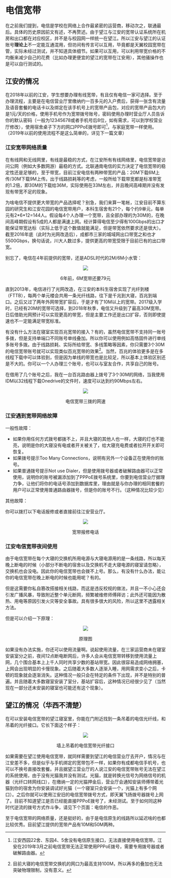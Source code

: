 # 电信宽带

在之前我们提到，电信是学校在网络上合作最紧密的运营商，移动次之，联通最后。具体的历史原因前文有述，不再赘述。由于望江与江安的宽带认证系统所在机房和出口都在对应校区，并不是与校园网一样统一在望江。所以江安与望江的认证账号**理论上**不一定能互通混用，但坊间有传言可以互用，毕竟都是天翼校园宽带在管，实际未经过测试，并不知道具体细节。如果可以互用，可以利用带宽价格的不均衡来减少自己的花费（比如办理更便宜的望江的宽带在江安用），其他骚操作也是可以自行测试的。

## 江安的情况

在2018年以前的江安，学生想要办理有线宽带，有且仅有电信一家可选择。至于办理流程，主要是在电信营业厅里缴纳约一百多元的入户费后，获得一张含有流量及语音套餐的电话卡以及绑定在该手机号上的宽带产品包，对应的宽带产品包大约是1元/天的价格，使用手机号作为宽带拨号账号，密码使用办理时营业厅人员告诉你的默认密码（一般为12345678或者手机号后8位，如有需求，可以到学校营业厅修改），使用宿舍桌子下方的网口PPPoE拨号即可[^注]，与家庭宽带一样使用。（2019年以前的使用流程不是这么简单的，详见下一篇文章）

[^注]: 江安西园22舍、东园4、5舍没有电信原生接口，无法直接使用电信宽带。江安在2019年3月之前电信宽带无法正常使用PPPoE拨号，需要专用拨号器或者破解路由器。

### 江安宽带网络质量
在有线网和无线网里，有线是最稳的方式，在江安所有有线网络里，电信宽带是访问公网（例如大多数网游）最稳的方式。北联通南电信的实力决定了电信宽带的稳定性还是足够的，至于带宽，目前江安电信有两种带宽的产品：20M下载6M上传/30M下载9M上传。出于线路损耗等的考虑，一般所给下载带宽都是标准带宽的1.2倍，即30M的下载给36M，实际使用在33M左右，并且晚间高峰期并没有发现有带宽不足的现象。

为啥电信不提供更大带宽的产品选择呢？别急，我们来算一笔帐，江安目前不算东园的研究生和江安花园的电信宽带用户，本科生宿舍有21个，每个约9单元，每单元有2\*6\*12=144人。假设每4个人办理一个宽带，且全部办理的为30M的，在晚间高峰期假设有5成的人都是满速上网。经计算得电信至少得有100Gbps的出口才能保证带宽达标（实际上低于这个数值就能满足，但是带宽依然要求还是很大）。截至2016年底（此时为光网改造后），成都市三家的城域网出口带宽之和也才5500Gbps，换句话说，川大人数过多，提供更高的带宽受限于目前已有的出口带宽。

别忘了，电信在4年前提供的宽带，还是ADSL时代的2M/6M小水管：

<div align="center">
  <img src="/assets/中国电信2013年关于宽带的公告.jpg"/>
  <p>6年前，6M宽带还要79元</p>
</div>

直到2013年，电信进行了光网改造，在江安的本科生宿舍实现了光纤到楼（FTTB），每两个单元楼会共用一条光纤线路，往下是千兆到大寝，百兆到端口。之后又过了两年外网带宽扩容后，于是才有了10M以上的宽带。2017级入学时，已经有20M的宽带可选择，到2018年秋季，电信又升级到了最高30M宽带。日后借助光网预计可以实现更高的带宽，但是主要工作还是出口扩容，否则即使提速也不一定能满足带宽标准。

有没有什么方法在寝室实现百兆宽带的接入？有的，虽然电信宽带不支持同一账号多拨，但是支持单端口不同账号单线叠加。所以你可以使用例如高恪固件进行单线多账号多拨。由于线路损耗、实际所给带宽、多线策略等因素，你只需要3个30M的电信宽带账号就可以实现类似百兆宽带的效果[^1]。当然，百兆的体验更多是在多线程下载中可以体验到，但是因为单线的带宽也是比较足，所以基本上体验区别还是不大的。你可以一个人办理三个账号，也可以与室友合作，共享自己的账号。

[^1]: 目前大寝的电信宽带交换机的网口为最高支持100M，所以再多的叠加也无法突破物理限制，没有意义。

在借用了几个账号之后，我在一台百兆路由器上拨号了3个30M的网络，当我使用IDM以32线程下载Onedrive的文件时，速度可以达到约90Mbps左右。

<div align="center">
  <img src="/assets/电信宽带多拨.jpg"/>
  <p>电信宽带三拨的网速</p>
</div>

### 江安遇到宽带网络故障
一般性故障：
- 如果你用任何方式拨号都拨不上，并且大寝的其他人也一样，大寝的灯也不能亮，说明是你的大寝没有电或者开关被关了，给大寝充电费或者拉开开关即可恢复。
- 如果拨号提示Too Many Connections，说明有另外一个设备正在使用你的账号。
- 如果普通拨号提示Not use Dialer，但是使用拨号器或者破解路由器可以正常使用，说明你的账号被漏添加到了PPPoE拨号系统里，你要到电信营业厅据理力争，让他们将你的电话号添加到数据库里，理由就是与你办理的相同套餐的用户可以正常使用普通路由器拨号，但是你的账号不行。（这种情况比较少见）

其他故障：

你可以拨打以下电话报修或者直接前往江安营业厅。
<div align="center">
  <img src="/assets/宽带报修.jpg"/>
  <p>宽带报修电话</p>
</div>

### 江安电信宽带夜间使用

由于电信宽带在每个大寝的交换机所用电源与大寝电源用的是一条线路，所以每天晚上断电的时候（小部分不断电的宿舍以及交换机不走大寝电源的寝室请忽略），交换机也会没电。因此你的电信宽带也会拨不上号。那么，有没有什么办法，能让你的电信宽带在晚上断电的时候也能用呢？有的。

但是这需要你私自篡改搭接相关线路，而这是违反校规的做法，并且一不小心还会引发广播风暴，导致附近整个单元断网，频繁被维修师傅拜访；此外还可能因为散热、用电等原因引发火灾等安全事故。具有很多很大的风险，所以这里不透露相关方法。

但是可以介绍一下原理：

<div align="center">
  <img src="/assets/夜间原理图.jpg"/>
  <p>原理图</p>
</div>


如果没有办法实施，你还可以使用流量啊。说起使用流量，在三家运营商未在寝室安装室分之前，夜间12点断电断网后，许多人会从电信宽带转移到使用流量上网，几个围合基本上上千人同时共享少数的基站带宽。因此很容易造成网络拥塞，上网会出现明显的卡慢现象。之后随着大多数人逐渐入睡，用网需求变小之后，卡顿的现象就会逐渐消失。这种情况一般只会在特定的条件下出现，并不是特别的普遍。并且随着大多数寝室安装了室分，基站扩容后，这种情况已经很少见了（当然现在一部分还未安装的寝室也可能还有这个现象）。

## 望江的情况（华西不清楚）

在可以安装电信宽带的望江寝室里，你能在门附近找到一条吊着的电信光纤线，和吊着的光纤接口。它长下面这个样子：

<div align="center">
  <img src="/assets/望江电信宽带光纤接口.jpg"/>
  <p>墙上吊着的电信宽带光纤接口</p>
</div>

如果需要在望江使用电信宽带，就同样需要到望江的电信营业厅去开户，情况与在江安差不多，但是似乎与手机绑定的宽带包不一样，如果你有成都电信手机号，也可以不换号直接改套餐。并且据望江营业厅的人说江安的电信宽带账号无法在望江的系统使用，由于没有光猫我并没有测试。光猫，就是转换光信号为网络信号的机器（光纤口转网线口），在缴纳一定的光猫押金后，营业厅会通知安装师傅带着光猫到你的宿舍为你安装调试好光猫（一个寝室只会安装一个，光猫上有多个网口）。之后你就可以使用江安旧的电信宽带拨号方式，即天翼飞扬拨号器拨号上网了。目前不知道望江是否已经能直接PPPoE拨号了，未经测试。至于如何同这种时代逆流的拨号方式作斗争，请见下个页面：电信的作恶。

至于电信宽带的网络质量，还是挺好的，由于是电信原生的线路所以延迟啥的也都比较优秀。目前望江提供的宽带产品有10M和50M两种。
